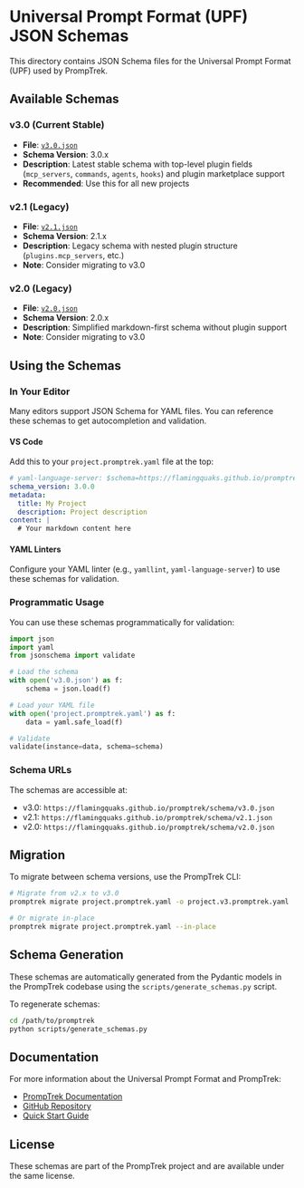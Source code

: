 # Universal Prompt Format (UPF) JSON Schemas

This directory contains JSON Schema files for the Universal Prompt Format (UPF) used by PrompTrek.

## Available Schemas

### v3.0 (Current Stable)
- **File**: [`v3.0.json`](v3.0.json)
- **Schema Version**: 3.0.x
- **Description**: Latest stable schema with top-level plugin fields (`mcp_servers`, `commands`, `agents`, `hooks`) and plugin marketplace support
- **Recommended**: Use this for all new projects

### v2.1 (Legacy)
- **File**: [`v2.1.json`](v2.1.json)
- **Schema Version**: 2.1.x
- **Description**: Legacy schema with nested plugin structure (`plugins.mcp_servers`, etc.)
- **Note**: Consider migrating to v3.0

### v2.0 (Legacy)
- **File**: [`v2.0.json`](v2.0.json)
- **Schema Version**: 2.0.x
- **Description**: Simplified markdown-first schema without plugin support
- **Note**: Consider migrating to v3.0

## Using the Schemas

### In Your Editor

Many editors support JSON Schema for YAML files. You can reference these schemas to get autocompletion and validation.

#### VS Code

Add this to your `project.promptrek.yaml` file at the top:

```yaml
# yaml-language-server: $schema=https://flamingquaks.github.io/promptrek/schema/v3.0.json
schema_version: 3.0.0
metadata:
  title: My Project
  description: Project description
content: |
  # Your markdown content here
```

#### YAML Linters

Configure your YAML linter (e.g., `yamllint`, `yaml-language-server`) to use these schemas for validation.

### Programmatic Usage

You can use these schemas programmatically for validation:

```python
import json
import yaml
from jsonschema import validate

# Load the schema
with open('v3.0.json') as f:
    schema = json.load(f)

# Load your YAML file
with open('project.promptrek.yaml') as f:
    data = yaml.safe_load(f)

# Validate
validate(instance=data, schema=schema)
```

### Schema URLs

The schemas are accessible at:

- v3.0: `https://flamingquaks.github.io/promptrek/schema/v3.0.json`
- v2.1: `https://flamingquaks.github.io/promptrek/schema/v2.1.json`
- v2.0: `https://flamingquaks.github.io/promptrek/schema/v2.0.json`

## Migration

To migrate between schema versions, use the PrompTrek CLI:

```bash
# Migrate from v2.x to v3.0
promptrek migrate project.promptrek.yaml -o project.v3.promptrek.yaml

# Or migrate in-place
promptrek migrate project.promptrek.yaml --in-place
```

## Schema Generation

These schemas are automatically generated from the Pydantic models in the PrompTrek codebase using the `scripts/generate_schemas.py` script.

To regenerate schemas:

```bash
cd /path/to/promptrek
python scripts/generate_schemas.py
```

## Documentation

For more information about the Universal Prompt Format and PrompTrek:

- [PrompTrek Documentation](https://flamingquaks.github.io/promptrek/)
- [GitHub Repository](https://github.com/flamingquaks/promptrek)
- [Quick Start Guide](https://flamingquaks.github.io/promptrek/quick-start.html)

## License

These schemas are part of the PrompTrek project and are available under the same license.
